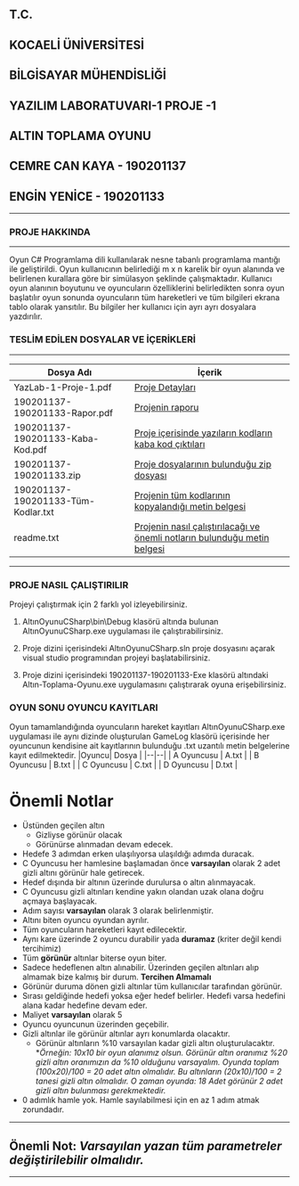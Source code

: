 ## T.C.
## KOCAELİ ÜNİVERSİTESİ
## BİLGİSAYAR MÜHENDİSLİĞİ
## YAZILIM LABORATUVARI-1 PROJE -1 
## ALTIN TOPLAMA OYUNU
## CEMRE CAN KAYA - 190201137
## ENGİN YENİCE - 190201133
---


### PROJE HAKKINDA
---
Oyun C# Programlama dili kullanılarak nesne tabanlı programlama mantığı ile geliştirildi. Oyun kullanıcının belirlediği m x n karelik bir oyun alanında ve belirlenen kurallara göre bir simülasyon şeklinde çalışmaktadır. Kullanıcı oyun alanının boyutunu ve oyuncuların özelliklerini belirledikten sonra oyun başlatılır oyun sonunda oyuncuların tüm hareketleri ve tüm bilgileri ekrana tablo olarak yansıtılır. Bu bilgiler her kullanıcı için ayrı ayrı dosyalara yazdırılır.	
### TESLİM EDİLEN DOSYALAR VE İÇERİKLERİ
---

|Dosya Adı| İçerik  |
|--|--|
|  YazLab-1-Proje-1.pdf  | [Proje Detayları](https://github.com/enginyenice/Altin-Toplama-Oyunu-YazLab-1-Proje-1/blob/master/D%C3%B6k%C3%BCmanlar/D%C3%B6k%C3%BCmanlar/YazLab-1-Proje-1.pdf) |
|  190201137-190201133-Rapor.pdf  | [Projenin raporu](https://github.com/enginyenice/Altin-Toplama-Oyunu-YazLab-1-Proje-1/blob/master/D%C3%B6k%C3%BCmanlar/Proje%20Teslim%20Dosyalar%C4%B1/190201137-190201133-Rapor.pdf) |
|  190201137-190201133-Kaba-Kod.pdf  | [Proje içerisinde yazıların kodların kaba kod çıktıları](https://github.com/enginyenice/Altin-Toplama-Oyunu-YazLab-1-Proje-1/blob/master/D%C3%B6k%C3%BCmanlar/Proje%20Teslim%20Dosyalar%C4%B1/190201137-190201133-Kaba-Kod.pdf) |
|  190201137-190201133.zip  | [Proje dosyalarının bulunduğu zip dosyası](https://github.com/enginyenice/Altin-Toplama-Oyunu-YazLab-1-Proje-1/blob/master/D%C3%B6k%C3%BCmanlar/Proje%20Teslim%20Dosyalar%C4%B1/190201137-%20190201133-Proje.zip) ||
|  190201137-190201133-Tüm-Kodlar.txt | [Projenin tüm kodlarının kopyalandığı metin belgesi](https://github.com/enginyenice/Altin-Toplama-Oyunu-YazLab-1-Proje-1/blob/master/D%C3%B6k%C3%BCmanlar/Proje%20Teslim%20Dosyalar%C4%B1/190201137-190201133.txt) |
|  readme.txt  | [Projenin nasıl çalıştırılacağı ve önemli notların bulunduğu metin belgesi](https://github.com/enginyenice/Altin-Toplama-Oyunu-YazLab-1-Proje-1/blob/master/D%C3%B6k%C3%BCmanlar/Proje%20Teslim%20Dosyalar%C4%B1/readme.txt)	


---
### PROJE NASIL ÇALIŞTIRILIR
 Projeyi çalıştırmak için 2 farklı yol izleyebilirsiniz.	

 1. AltınOyunuCSharp\bin\Debug klasörü altında bulunan
    AltınOyunuCSharp.exe uygulaması ile çalıştırabilirsiniz.
    
 2. Proje dizini içerisindeki AltınOyunuCSharp.sln proje dosyasını açarak visual studio programından projeyi başlatabilirsiniz.
 3. Proje dizini içerisindeki 190201137-190201133-Exe klasörü altındaki Altın-Toplama-Oyunu.exe uygulamasını çalıştırarak oyuna erişebilirsiniz.

### OYUN SONU OYUNCU KAYITLARI
 Oyun tamamlandığında oyuncuların hareket kayıtları AltınOyunuCSharp.exe uygulaması ile aynı dizinde oluşturulan GameLog klasörü içerisinde her oyuncunun kendisine ait kayıtlarının bulunduğu .txt uzantılı metin belgelerine kayıt edilmektedir.
|Oyuncu| Dosya  |
|--|--|
| A Oyuncusu | A.txt |
| B Oyuncusu | B.txt |
| C Oyuncusu | C.txt |
| D Oyuncusu | D.txt |















# Önemli Notlar

 - Üstünden geçilen altın
	 - Gizliyse görünür olacak
	 - Görünürse alınmadan devam edecek.
 - Hedefe 3 adımdan erken ulaşılıyorsa ulaşıldığı adımda duracak.
 - C Oyuncusu her hamlesine başlamadan önce **varsayılan** olarak 2 adet gizli altını görünür hale getirecek.
 - Hedef dışında bir altının üzerinde durulursa o altın alınmayacak.
 - C Oyuncusu gizli altınları  kendine yakın olandan uzak olana doğru açmaya başlayacak.
 - Adım sayısı **varsayılan** olarak 3 olarak belirlenmiştir.
 - Altını biten oyuncu oyundan ayrılır.
 - Tüm oyuncuların hareketleri kayıt edilecektir.
 - Aynı kare üzerinde 2 oyuncu durabilir yada **duramaz** (kriter değil kendi tercihimiz)
 - Tüm **görünür** altınlar biterse oyun biter.
 - Sadece hedeflenen altın alınabilir. Üzerinden geçilen altınları alıp almamak bize kalmış bir durum. **Tercihen Almamalı**
 - Görünür duruma dönen gizli altınlar tüm kullanıcılar tarafından görünür.
 - Sırası geldiğinde hedefi yoksa eğer hedef belirler. Hedefi varsa hedefini alana kadar hedefine devam eder.
 - Maliyet **varsayılan** olarak 5
 - Oyuncu oyuncunun üzerinden geçebilir.
 - Gizli altınlar ile görünür altınlar ayrı konumlarda olacaktır.
	 - Görünür altınların %10 varsayılan kadar gizli altın oluşturulacaktır. **Örneğin: 10x10 bir oyun alanımız olsun. Görünür altın oranımız %20 gizli altın oranımızın da %10 olduğunu varsayalım. Oyunda toplam (100x20)/100 = 20 adet altın olmalıdır. Bu altınların (20x10)/100 = 2 tanesi gizli altın olmalıdır. O zaman oyunda: 18 Adet görünür 2 adet gizli altın bulunması gerekmektedir.*
 - 0 adımlık hamle yok. Hamle sayılabilmesi için en az 1 adım atmak zorundadır.

***

## Önemli Not: *Varsayılan yazan tüm parametreler değiştirilebilir olmalıdır.*

***
